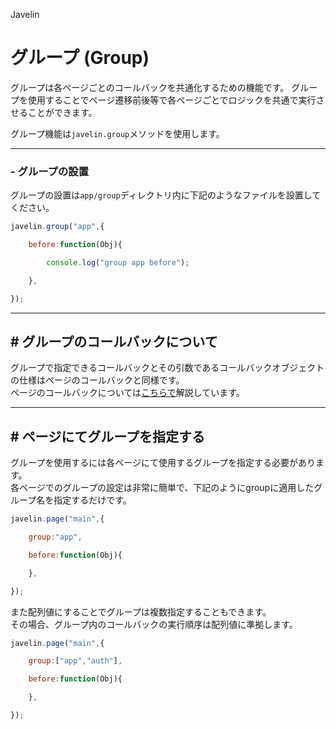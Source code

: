 Javelin

# グループ (Group)

グループは各ページごとのコールバックを共通化するための機能です。
グループを使用することでページ遷移前後等で各ページごとでロジックを共通で実行させることができます。

グループ機能は``javelin.group``メソッドを使用します。

---

### - グループの設置

グループの設置は``app/group``ディレクトリ内に下記のようなファイルを設置してください。

```javascript | app/group/app.js
javelin.group("app",{

    before:function(Obj){

        console.log("group app before");

    },

});
```

---

## # グループのコールバックについて

グループで指定できるコールバックとその引数であるコールバックオブジェクトの仕様はページのコールバックと同様です。  
ページのコールバックについては[こちらで](page.md#callback)解説しています。

---

## # ページにてグループを指定する

グループを使用するには各ページにて使用するグループを指定する必要があります。  
各ページでのグループの設定は非常に簡単で、下記のようにgroupに適用したグループ名を指定するだけです。

```javascript | app/page/main.js
javelin.page("main",{

    group:"app",

    before:function(Obj){

    },

});
```

また配列値にすることでグループは複数指定することもできます。  
その場合、グループ内のコールバックの実行順序は配列値に準拠します。

```javascript | app/page/main.js
javelin.page("main",{

    group:["app","auth"],

    before:function(Obj){

    },

});
```
